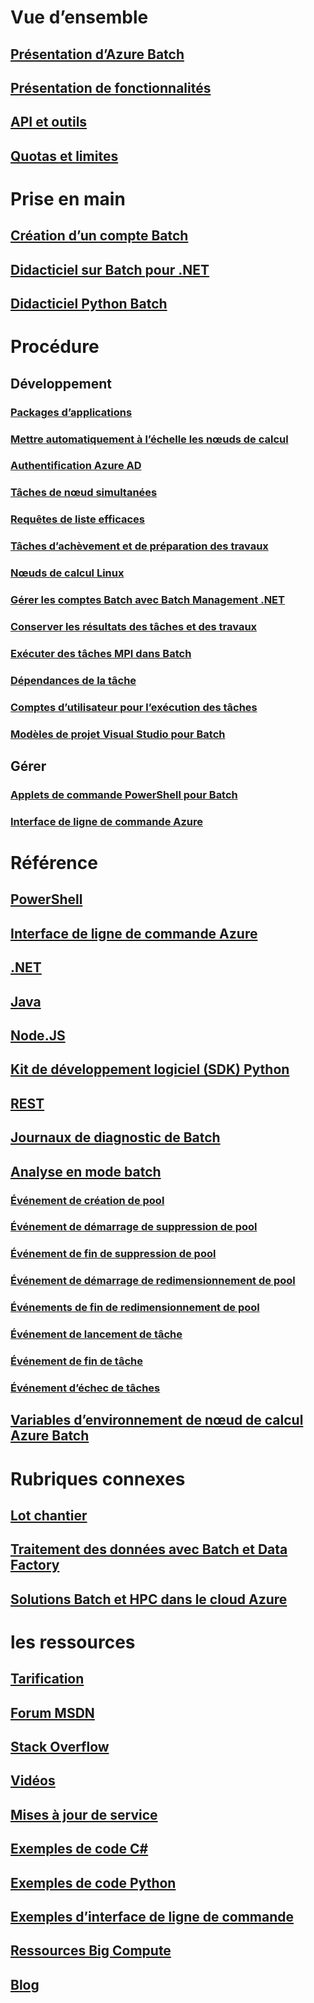 # Vue d’ensemble
## [Présentation d’Azure Batch](batch-technical-overview.md)
## [Présentation de fonctionnalités](batch-api-basics.md)
## [API et outils](batch-apis-tools.md)
## [Quotas et limites](batch-quota-limit.md)
# Prise en main
## [Création d’un compte Batch](batch-account-create-portal.md)
## [Didacticiel sur Batch pour .NET](batch-dotnet-get-started.md)
## [Didacticiel Python Batch](batch-python-tutorial.md)
# Procédure
## Développement
### [Packages d’applications](batch-application-packages.md)
### [Mettre automatiquement à l’échelle les nœuds de calcul](batch-automatic-scaling.md)
### [Authentification Azure AD](batch-aad-auth.md)
### [Tâches de nœud simultanées](batch-parallel-node-tasks.md)
### [Requêtes de liste efficaces](batch-efficient-list-queries.md)
### [Tâches d’achèvement et de préparation des travaux](batch-job-prep-release.md)
### [Nœuds de calcul Linux](batch-linux-nodes.md)
### [Gérer les comptes Batch avec Batch Management .NET](batch-management-dotnet.md)
### [Conserver les résultats des tâches et des travaux](batch-task-output.md)
### [Exécuter des tâches MPI dans Batch](batch-mpi.md)
### [Dépendances de la tâche](batch-task-dependencies.md)
### [Comptes d’utilisateur pour l’exécution des tâches](batch-user-accounts.md)
### [Modèles de projet Visual Studio pour Batch](batch-visual-studio-templates.md)
## Gérer
### [Applets de commande PowerShell pour Batch](batch-powershell-cmdlets-get-started.md)
### [Interface de ligne de commande Azure](batch-cli-get-started.md)

# Référence
## [PowerShell](/powershell/resourcemanager/azurerm.batch/v2.5.0/azurerm.batch)
## [Interface de ligne de commande Azure](/cli/azure/batch)
## [.NET](/dotnet/api/microsoft.azure.batch)
## [Java](/java/api/com.microsoft.azure.batch)
## [Node.JS](http://azure.github.io/azure-sdk-for-node/azure-batch/latest)
## [Kit de développement logiciel (SDK) Python](http://azure-sdk-for-python.readthedocs.io/en/latest/ref/azure.batch.html)
## [REST](/rest/api/batchservice)
## [Journaux de diagnostic de Batch](batch-diagnostics.md)
## [Analyse en mode batch](batch-analytics.md)
### [Événement de création de pool](batch-pool-create-event.md)
### [Événement de démarrage de suppression de pool](batch-pool-delete-start-event.md)
### [Événement de fin de suppression de pool](batch-pool-delete-complete-event.md)
### [Événement de démarrage de redimensionnement de pool](batch-pool-resize-start-event.md)
### [Événements de fin de redimensionnement de pool](batch-pool-resize-complete-event.md)
### [Événement de lancement de tâche](batch-task-start-event.md)
### [Événement de fin de tâche](batch-task-complete-event.md)
### [Événement d’échec de tâches](batch-task-fail-event.md)
## [Variables d’environnement de nœud de calcul Azure Batch](batch-compute-node-environment-variables.md)

# Rubriques connexes
## [Lot chantier](https://github.com/Azure/batch-shipyard)
## [Traitement des données avec Batch et Data Factory](../data-factory/data-factory-data-processing-using-batch.md?toc=%2fazure%2fbatch%2ftoc.json)
## [Solutions Batch et HPC dans le cloud Azure](batch-hpc-solutions.md)

# les ressources
## [Tarification](https://azure.microsoft.com/pricing/details/batch/)
## [Forum MSDN](https://social.msdn.microsoft.com/Forums/en-us/home?forum=azurebatch)
## [Stack Overflow](http://stackoverflow.com/questions/tagged/azure-batch)
## [Vidéos](https://azure.microsoft.com/documentation/videos/index/?services=batch)
## [Mises à jour de service](https://azure.microsoft.com/updates/?product=batch&updatetype=&platform=)
## [Exemples de code C#](https://github.com/Azure/azure-batch-samples/tree/master/CSharp/)
## [Exemples de code Python](https://github.com/Azure/azure-batch-samples/tree/master/Python/Batch)
## [Exemples d’interface de ligne de commande](batch-cli-samples.md)
## [Ressources Big Compute](big-compute-resources.md)
## [Blog](https://blogs.technet.microsoft.com/windowshpc/)


